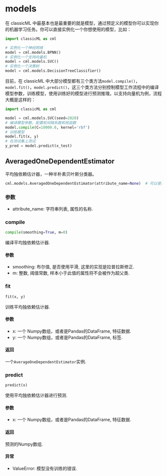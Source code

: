 # models

在 classicML 中最基本也是最重要的就是模型，通过预定义的模型你可以实现你的机器学习任务。你可以直接实例化一个你想使用的模型，比如：

```python
import classicML as cml

# 实例化一个神经网络
model = cml.models.BPNN()
# 实例化一个支持向量机
model = cml.models.SVC()
# 实例化一个决策树
model = cml.models.DecisionTreeClassifier()
```

目前，在 classicML 中大部分模型都有三个类方法```model.compile()```，```model.fit()```，```model.predict()```，这三个类方法分别控制模型工作流程中的编译模型参数，训练模型，使用训练好的模型进行预测推理。以支持向量机为例，流程大概是这样的：

```python
import classicML as cml

model = cml.models.SVC(seed=2020)
# 编译模型参数，配置软间隔系数和核函数
model.compile(C=10000.0, kernel='rbf')
# 训练模型
model.fit(x, y)
# 在测试集上测试
y_pred = model.predict(x_test)
```

## AveragedOneDependentEstimator

平均独依赖估计器，一种半朴素贝叶斯分类器。

```python
cml.models.AveragedOneDependentEstimator(attribute_name=None)  # 可以使用缩写 cml.models.AODE()
```

### 参数

* attribute_name: 字符串列表, 属性的名称.

### compile

```python
compile(smoothing=True, m=0)
```

编译平均独依赖估计器.

#### 参数

* smoothing: 布尔值, 是否使用平滑, 这里的实现是拉普拉斯修正.
* m: 整数, 阈值常数, 样本小于此值的属性将不会被作为超父类.

### fit

```python
fit(x, y)
```

训练平均独依赖估计器.

#### 参数

* x: 一个 Numpy数组，或者是Pandas的DataFrame, 特征数据.
* y: 一个 Numpy数组，或者是Pandas的DataFrame, 标签.

#### 返回

一个```AverageOneDependentEstimator```实例.

### predict

```python
predict(x)
```

使用平均独依赖估计器进行预测.

#### 参数

* x: 一个 Numpy数组，或者是Pandas的DataFrame, 特征数据.

#### 返回

预测的Numpy数组.

#### 异常

* ValueError: 模型没有训练的错误.